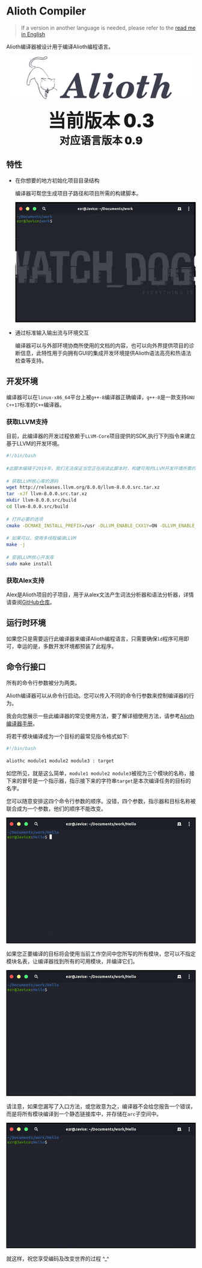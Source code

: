 # Alioth Compiler

> If a version in another language is needed, please refer to the [read me in English](README.en.md)

Alioth编译器被设计用于编译Alioth编程语言。

![](doc/res/img/icon_with_text.png)

<div style="text-align:center;">
<span style="margin:0 auto;font-size:48px;font-weight:900;">当前版本 0.3</span><br/>
<span style="margin:0 auto;font-size:28px;font-weight:900;">对应语言版本 0.9</span>
</div>

## 特性

- 在你想要的地方初始化项目目录结构

    编译器可帮您生成项目子路径和项目所需的构建脚本。

    ![](doc/res/img/init.gif)
- 通过标准输入输出流与环境交互

    编译器可以与外部环境协商所使用的文档的内容，也可以向外界提供项目的诊断信息，此特性用于向拥有GUI的集成开发环境提供Alioth语法高亮和热语法检查等支持。

## 开发环境

编译器可以在`linux-x86_64`平台上被`g++-8`编译器正确编译，`g++-8`是一款支持`GNU C++17`标准的`C++`编译器。

### 获取LLVM支持

目前，此编译器的开发过程依赖于`LLVM-Core`项目提供的SDK,执行下列指令来建立基于LLVM的开发环境。

~~~bash
#!/bin/bash

#此脚本编辑于2019年，我们无法保证当您正在阅读此脚本时，构建可用的LLVM开发环境所需的必要步骤没有改变。

# 获取LLVM核心库的源码
wget http://releases.llvm.org/8.0.0/llvm-8.0.0.src.tar.xz
tar -xJf llvm-8.0.0.src.tar.xz
mkdir llvm-8.0.0.src/build
cd llvm-8.0.0.src/build

# 打开必要的选项
cmake -DCMAKE_INSTALL_PREFIX=/usr -DLLVM_ENABLE_CXX1Y=ON -DLLVM_ENABLE_EH=ON -DLLVM_ENABLE_RTTI=ON -DLLVM_ENABLE_PEDANTIC=OFF ..

# 如果可以，使用多线程编译LLVM
make -j

# 安装LLVM核心开发库
sudo make install
~~~

### 获取Alex支持

Alex是Alioth项目的子项目，用于从alex文法产生词法分析器和语法分析器，详情请查阅[GitHub仓库](https://github.com/dn-ezr/alex)。

## 运行时环境

如果您只是需要运行此编译器来编译Alioth编程语言，只需要确保`ld`程序可用即可，幸运的是，多数开发环境都预装了此程序。

## 命令行接口

所有的命令行参数被分为两类。

Alioth编译器可以从命令行启动。您可以传入不同的命令行参数来控制编译器的行为。

我会向您展示一些此编译器的常见使用方法，要了解详细使用方法，请参考[Alioth编译器手册](doc/Alioth编译器手册.md)。

将若干模块编译成为一个目标的最常见指令格式如下:

~~~bash
#!/bin/bash

aliothc module1 module2 module3 : target
~~~

如您所见，就是这么简单，`module1 module2 module3`被视为三个模块的名称，接下来的冒号是一个指示器，指示接下来的字符串`target`是本次编译任务的目标的名字。

您可以随意安排这四个命令行参数的顺序。没错，四个参数，指示器和目标名称被联合成为一个参数，他们的顺序不能改变。

![](doc/res/img/firstmodule.gif)

如果您正要编译的目标将会使用当前工作空间中您所写的所有模块，您可以不指定模块名表，让编译器找到所有的可用模块，并编译它们。

![](doc/res/img/targetonly.gif)

请注意，如果您漏写了入口方法，或您故意为之，编译器不会给您报告一个错误，而是将所有模块编译到一个静态链接库中，并存储在`arc`子空间中。

![](doc/res/img/static.gif)

就这样，祝您享受编码及改变世界的过程 ^_^